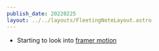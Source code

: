 ```yaml
---
publish_date: 20220225    
layout: ../../layouts/FleetingNoteLayout.astro
---
```

- Starting to look into [framer motion](https://www.framer.com/motion/)
